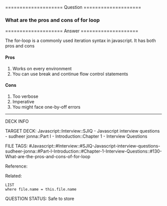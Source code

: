 ==================== Question ====================  

### What are the pros and cons of for loop  

==================== Answer ====================  

The for-loop is a commonly used iteration syntax in javascript. It has both pros
and cons

#### Pros

1. Works on every environment
2. You can use break and continue flow control statements

#### Cons

1. Too verbose
2. Imperative
3. You might face one-by-off errors

---

DECK INFO

TARGET DECK: Javascript::Interview::SJIQ - Javascript interview questions -
sudheer jonna::Part I - Introduction::Chapter 1 - Interview Questions

FILE TAGS:
#Javascript::#Interview::#SJIQ-Javascript-interview-questions-sudheer-jonna::#Part-I-Introduction::#Chapter-1-Interview-Questions::#130-What-are-the-pros-and-cons-of-for-loop

Reference:

Related:

```dataview
LIST
where file.name = this.file.name
```

QUESTION STATUS: Safe to store
